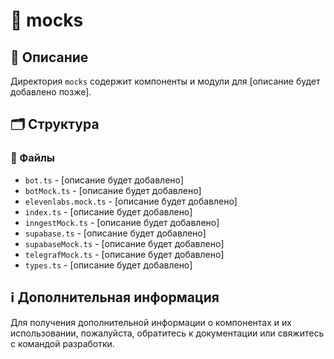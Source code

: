# 📁 mocks

## 📝 Описание
Директория `mocks` содержит компоненты и модули для [описание будет добавлено позже].

## 🗂️ Структура

### 📄 Файлы

- `bot.ts` - [описание будет добавлено]
- `botMock.ts` - [описание будет добавлено]
- `elevenlabs.mock.ts` - [описание будет добавлено]
- `index.ts` - [описание будет добавлено]
- `inngestMock.ts` - [описание будет добавлено]
- `supabase.ts` - [описание будет добавлено]
- `supabaseMock.ts` - [описание будет добавлено]
- `telegrafMock.ts` - [описание будет добавлено]
- `types.ts` - [описание будет добавлено]

## ℹ️ Дополнительная информация

Для получения дополнительной информации о компонентах и их использовании, пожалуйста, обратитесь к документации или свяжитесь с командой разработки.
